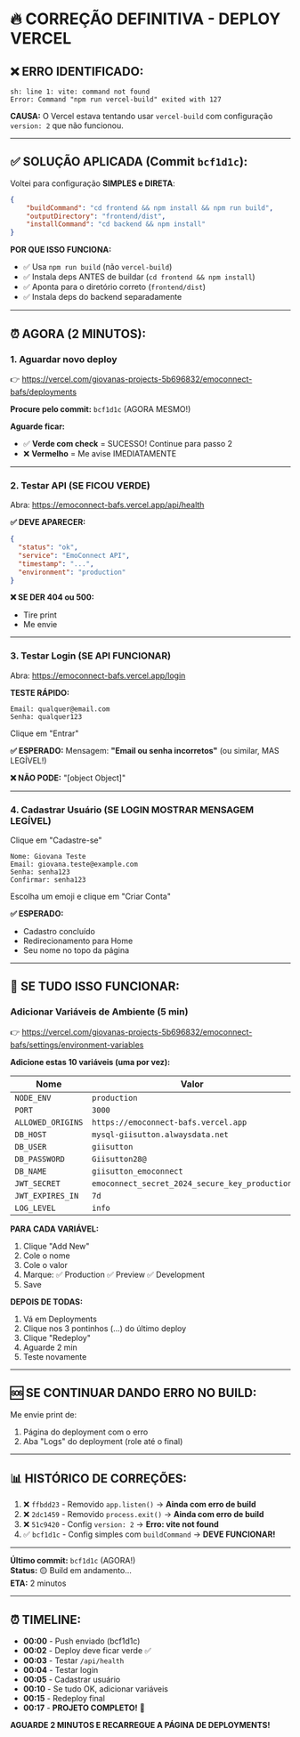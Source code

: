 # 🔥 CORREÇÃO DEFINITIVA - DEPLOY VERCEL

## ❌ ERRO IDENTIFICADO:
```
sh: line 1: vite: command not found
Error: Command "npm run vercel-build" exited with 127
```

**CAUSA:** O Vercel estava tentando usar `vercel-build` com configuração `version: 2` que não funcionou.

---

## ✅ SOLUÇÃO APLICADA (Commit `bcf1d1c`):

Voltei para configuração **SIMPLES e DIRETA**:

```json
{
    "buildCommand": "cd frontend && npm install && npm run build",
    "outputDirectory": "frontend/dist",
    "installCommand": "cd backend && npm install"
}
```

**POR QUE ISSO FUNCIONA:**
- ✅ Usa `npm run build` (não `vercel-build`)
- ✅ Instala deps ANTES de buildar (`cd frontend && npm install`)
- ✅ Aponta para o diretório correto (`frontend/dist`)
- ✅ Instala deps do backend separadamente

---

## ⏰ AGORA (2 MINUTOS):

### 1. Aguardar novo deploy
👉 https://vercel.com/giovanas-projects-5b696832/emoconnect-bafs/deployments

**Procure pelo commit:** `bcf1d1c` (AGORA MESMO!)

**Aguarde ficar:**
- ✅ **Verde com check** = SUCESSO! Continue para passo 2
- ❌ **Vermelho** = Me avise IMEDIATAMENTE

---

### 2. Testar API (SE FICOU VERDE)

Abra: https://emoconnect-bafs.vercel.app/api/health

**✅ DEVE APARECER:**
```json
{
  "status": "ok",
  "service": "EmoConnect API",
  "timestamp": "...",
  "environment": "production"
}
```

**❌ SE DER 404 ou 500:**
- Tire print
- Me envie

---

### 3. Testar Login (SE API FUNCIONAR)

Abra: https://emoconnect-bafs.vercel.app/login

**TESTE RÁPIDO:**
```
Email: qualquer@email.com
Senha: qualquer123
```

Clique em "Entrar"

**✅ ESPERADO:**
Mensagem: **"Email ou senha incorretos"** 
(ou similar, MAS LEGÍVEL!)

**❌ NÃO PODE:**
"[object Object]"

---

### 4. Cadastrar Usuário (SE LOGIN MOSTRAR MENSAGEM LEGÍVEL)

Clique em "Cadastre-se"

```
Nome: Giovana Teste
Email: giovana.teste@example.com
Senha: senha123
Confirmar: senha123
```

Escolha um emoji e clique em "Criar Conta"

**✅ ESPERADO:**
- Cadastro concluído
- Redirecionamento para Home
- Seu nome no topo da página

---

## 🎯 SE TUDO ISSO FUNCIONAR:

### Adicionar Variáveis de Ambiente (5 min)

👉 https://vercel.com/giovanas-projects-5b696832/emoconnect-bafs/settings/environment-variables

**Adicione estas 10 variáveis (uma por vez):**

| Nome | Valor |
|------|-------|
| `NODE_ENV` | `production` |
| `PORT` | `3000` |
| `ALLOWED_ORIGINS` | `https://emoconnect-bafs.vercel.app` |
| `DB_HOST` | `mysql-giisutton.alwaysdata.net` |
| `DB_USER` | `giisutton` |
| `DB_PASSWORD` | `Giisutton28@` |
| `DB_NAME` | `giisutton_emoconnect` |
| `JWT_SECRET` | `emoconnect_secret_2024_secure_key_production` |
| `JWT_EXPIRES_IN` | `7d` |
| `LOG_LEVEL` | `info` |

**PARA CADA VARIÁVEL:**
1. Clique "Add New"
2. Cole o nome
3. Cole o valor
4. Marque: ✅ Production ✅ Preview ✅ Development
5. Save

**DEPOIS DE TODAS:**
1. Vá em Deployments
2. Clique nos 3 pontinhos (...) do último deploy
3. Clique "Redeploy"
4. Aguarde 2 min
5. Teste novamente

---

## 🆘 SE CONTINUAR DANDO ERRO NO BUILD:

Me envie print de:
1. Página do deployment com o erro
2. Aba "Logs" do deployment (role até o final)

---

## 📊 HISTÓRICO DE CORREÇÕES:

1. ❌ `ffbdd23` - Removido `app.listen()` → **Ainda com erro de build**
2. ❌ `2dc1459` - Removido `process.exit()` → **Ainda com erro de build**  
3. ❌ `51c9420` - Config `version: 2` → **Erro: vite not found**
4. ✅ `bcf1d1c` - Config simples com `buildCommand` → **DEVE FUNCIONAR!**

---

**Último commit:** `bcf1d1c` (AGORA!)  
**Status:** 🟡 Build em andamento...  
**ETA:** 2 minutos

---

## ⏰ TIMELINE:

- **00:00** - Push enviado (bcf1d1c)
- **00:02** - Deploy deve ficar verde ✅
- **00:03** - Testar `/api/health`
- **00:04** - Testar login
- **00:05** - Cadastrar usuário
- **00:10** - Se tudo OK, adicionar variáveis
- **00:15** - Redeploy final
- **00:17** - **PROJETO COMPLETO!** 🎉

**AGUARDE 2 MINUTOS E RECARREGUE A PÁGINA DE DEPLOYMENTS!**
